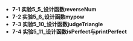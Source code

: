 * **7-1 实验5_5_设计函数reverseNum**
* **7-2 实验5_6_设计函数mypow**
* **7-3 实验5_10_设计函数judgeTriangle**
* **7-4 实验5_11_设计函数isPerfect与printPerfect**